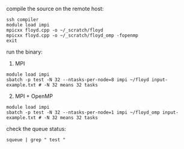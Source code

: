 compile the source on the remote host:

```
ssh compiler
module load impi
mpicxx floyd.cpp -o ~/_scratch/floyd
mpicxx floyd.cpp -o ~/_scratch/floyd_omp -fopenmp
exit
```

run the binary:

1. MPI
```
module load impi
sbatch -p test -N 32 --ntasks-per-node=8 impi ~/floyd input-example.txt # -N 32 means 32 tasks
```

2. MPI + OpenMP
```
module load impi
sbatch -p test -N 32 --ntasks-per-node=1 impi ~/floyd_omp input-example.txt # -N 32 means 32 tasks
```

check the queue status:
```
squeue | grep " test "
```
